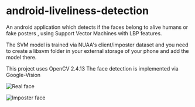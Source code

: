 # android-liveliness-detection
An android application which detects if the faces belong to alive humans or fake posters , using Support Vector Machines with LBP features.


The SVM model is trained via NUAA's client/imposter dataset and you need to create a libsvm folder in your external storage of your phone
and add the model there. 

This project uses OpenCV 2.4.13
The face detection is implemented via Google-Vision

![Real face](http://prntscr.com/oqfqc1)


![Imposter face](http://prntscr.com/oqfqnc)



